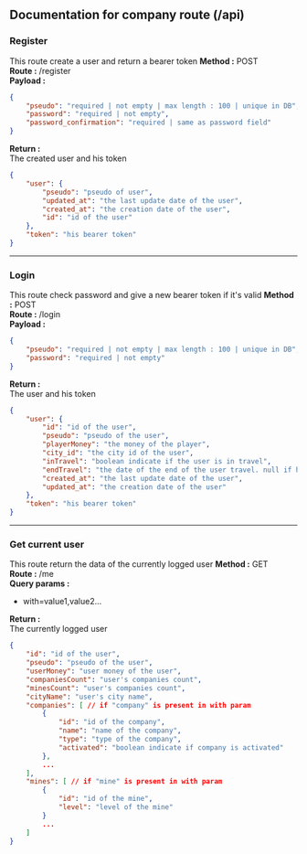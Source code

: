 ## Documentation for company route (/api)

### Register
This route create a user and return a bearer token
**Method :** POST  
**Route :** /register  
**Payload :**
```json
{
    "pseudo": "required | not empty | max length : 100 | unique in DB",
    "password": "required | not empty",
    "password_confirmation": "required | same as password field"
}
```
**Return :**  
The created user and his token
```json
{
    "user": {
        "pseudo": "pseudo of user",
        "updated_at": "the last update date of the user",
        "created_at": "the creation date of the user",
        "id": "id of the user"
    },
    "token": "his bearer token"
}
```
---
### Login
This route check password and give a new bearer token if it's valid
**Method :** POST  
**Route :** /login  
**Payload :**
```json
{
    "pseudo": "required | not empty | max length : 100 | unique in DB",
    "password": "required | not empty"
}
```
**Return :**  
The user and his token
```json
{
    "user": {
        "id": "id of the user",
        "pseudo": "pseudo of the user",
        "playerMoney": "the money of the player",
        "city_id": "the city id of the user",
        "inTravel": "boolean indicate if the user is in travel",
        "endTravel": "the date of the end of the user travel. null if he is not in travel",
        "created_at": "the last update date of the user",
        "updated_at": "the creation date of the user"
    },
    "token": "his bearer token"
}
```

---
### Get current user
This route return the data of the currently logged user
**Method :** GET  
**Route :** /me  
**Query params :**
- with=value1,value2...

**Return :**  
The currently logged user
```json
{
    "id": "id of the user",
    "pseudo": "pseudo of the user",
    "userMoney": "user money of the user",
    "companiesCount": "user's companies count",
    "minesCount": "user's companies count",
    "cityName": "user's city name",
    "companies": [ // if "company" is present in with param
        {
            "id": "id of the company",
            "name": "name of the company",
            "type": "type of the company",
            "activated": "boolean indicate if company is activated"
        },
        ...
    ],
    "mines": [ // if "mine" is present in with param
        {
            "id": "id of the mine",
            "level": "level of the mine"
        }
        ...
    ]
}
```